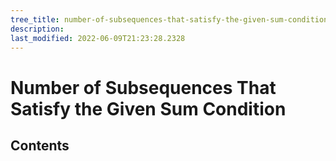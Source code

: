 ```yaml
---
tree_title: number-of-subsequences-that-satisfy-the-given-sum-condition
description: 
last_modified: 2022-06-09T21:23:28.2328
---
```


# Number of Subsequences That Satisfy the Given Sum Condition

## Contents
